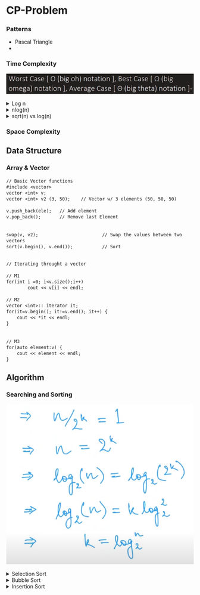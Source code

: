 # CP-Problem

### Patterns
- Pascal Triangle 
- 

### Time Complexity 
![](img/Time_Complexity.png)
<details>
<summary> Log n </summary>

![log n](img/Log(n).png)

</details>

<details>
<summary> nlog(n) </summary>

![](img/nlog(N)_1.png)
![](img/nlog(N)_2.png)

</details>

<details>
<summary> sqrt(n) vs log(n) </summary>

![sqrt(n) vs log(n)](img/nlog(N)_2.png)
</details>

### Space Complexity 


## Data Structure

### Array & Vector

```
// Basic Vector functions
#include <vector>
vector <int> v;
vector <int> v2 (3, 50);    // Vector w/ 3 elements (50, 50, 50)

v.push_back(ele);   // Add element
v.pop_back();       // Remove last Element


swap(v, v2);                        // Swap the values between two vectors
sort(v.begin(), v.end());           // Sort


```

```
// Iterating throught a vector

// M1
for(int i =0; i<v.size();i++)
        cout << v[i] << endl;

// M2
vector <int>:: iterator it;
for(it=v.begin(); it!=v.end(); it++) {
    cout << *it << endl;
}


// M3 
for(auto element:v) {
    cout << element << endl;
}

```


## Algorithm 

### Searching and Sorting 

![Time Complexity of Binary Search = log(n)](img/TimeComplexity_binarySearch.png)

 

<details> 
<summary> Selection Sort </summary> 

```
    for(int i=1; i<n; i++) {
        int current = arr[i];
        int j=i-1;
        while(arr[j] > current && j>=0) {
            arr[j+1] = arr[j];
            j--;
        }
        arr[j+1] = current;
    }
```
</details>

<details> 
<summary> Bubble Sort </summary> 

- Check if the i-th element is larger than (i+1)-th element. Then Again we compare the element upto the 2nd last element

```
    int ctr = 1;
    while(ctr < n) {
        for(int i =0; i<n-ctr; i++) {
            if(arr[i] > arr[i+1]) {
                int temp = arr[i];
                arr[i] = arr[i+1];
                arr[i+1] = temp;
            }
        }
        ctr++;
    }
```
</details>

<details> 
<summary> Insertion Sort </summary> 

```
    for(int i=1; i<n; i++) {
        int current = arr[i];
        int j=i-1;
        while(arr[j] > current && j>=0) {
            arr[j+1] = arr[j];
            j--;
        }
        arr[j+1] = current;
    }
```
</details>